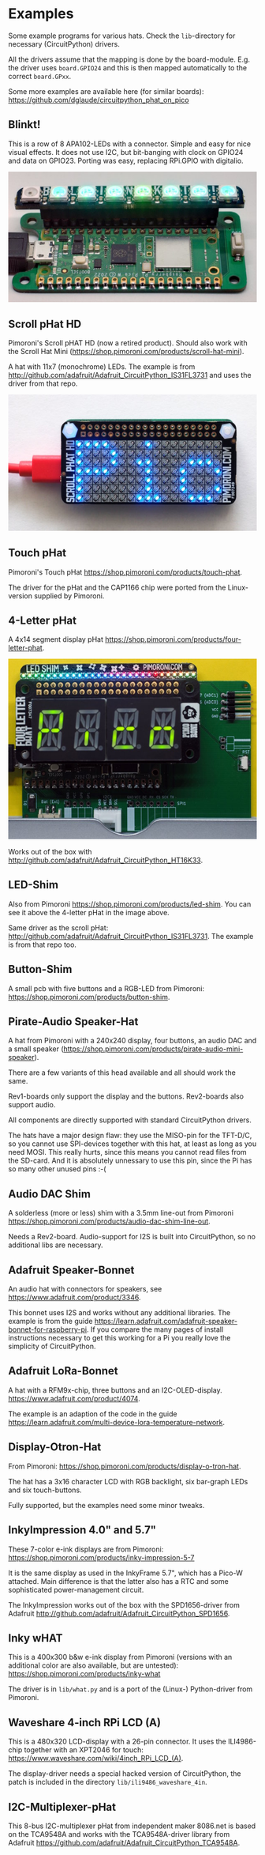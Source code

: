 Examples
========

Some example programs for various hats. Check the `lib`-directory for
necessary (CircuitPython) drivers.

All the drivers assume that the mapping is done by the board-module.
E.g. the driver uses `board.GPIO24` and this is then mapped automatically
to the correct `board.GPxx`.

Some more examples are available here (for similar boards):
<https://github.com/dglaude/circuitpython_phat_on_pico>


Blinkt!
-------

This is a row of 8 APA102-LEDs with a connector. Simple and easy for nice
visual effects. It does not use I2C, but bit-banging with clock on GPIO24
and data on GPIO23. Porting was easy, replacing RPi.GPIO with digitalio.

![](blinkt.jpg)


Scroll pHat HD
--------------

Pimoroni's Scroll pHAT HD (now a retired product). Should also work
with the Scroll Hat Mini (<https://shop.pimoroni.com/products/scroll-hat-mini>).

A hat with 11x7 (monochrome) LEDs. The example is from
<http://github.com/adafruit/Adafruit_CircuitPython_IS31FL3731> and
uses the driver from that repo.

![](scroll-phat-hd.jpg)


Touch pHat
----------

Pimoroni's Touch pHat <https://shop.pimoroni.com/products/touch-phat>.

The driver for the pHat and the CAP1166 chip were ported from the
Linux-version supplied by Pimoroni.


4-Letter pHat
-------------

A 4x14 segment display pHat <https://shop.pimoroni.com/products/four-letter-phat>.

![](4letter_hat-led_shim.jpg)

Works out of the box with <http://github.com/adafruit/Adafruit_CircuitPython_HT16K33>.


LED-Shim
--------

Also from Pimoroni <https://shop.pimoroni.com/products/led-shim>. You can see
it above the 4-letter pHat in the image above.

Same driver as the scroll pHat: <http://github.com/adafruit/Adafruit_CircuitPython_IS31FL3731>. The example is from that repo too.


Button-Shim
-----------

A small pcb with five buttons and a RGB-LED from Pimoroni:
<https://shop.pimoroni.com/products/button-shim>.


Pirate-Audio Speaker-Hat
------------------------

A hat from Pimoroni with a 240x240 display, four buttons, an audio DAC and
a small speaker (<https://shop.pimoroni.com/products/pirate-audio-mini-speaker>).

There are a few variants of this head available and all should work the same.

Rev1-boards only support the display and the buttons.
Rev2-boards also support audio.

All components are directly supported with standard CircuitPython drivers.

The hats have a major design flaw: they use the MISO-pin for the TFT-D/C,
so you cannot use SPI-devices together with this hat, at least as long as
you need MOSI. This really hurts, since this means you cannot read files
from the SD-card. And it is absolutely unnessary to use this pin, since
the Pi has so many other unused pins :-(


Audio DAC Shim
--------------

A solderless (more or less) shim with a 3.5mm line-out from Pimoroni
<https://shop.pimoroni.com/products/audio-dac-shim-line-out>.

Needs a Rev2-board. Audio-support for I2S is built into CircuitPython,
so no additional libs are necessary.


Adafruit Speaker-Bonnet
-----------------------

An audio hat with connectors for speakers, see
<https://www.adafruit.com/product/3346>.

This bonnet uses I2S and works without any additional libraries.
The example is from the guide
<https://learn.adafruit.com/adafruit-speaker-bonnet-for-raspberry-pi>. If you
compare the many pages of install instructions necessary to get this
working for a Pi you really love the simplicity of CircuitPython.


Adafruit LoRa-Bonnet
--------------------

A hat with a RFM9x-chip, three buttons and an I2C-OLED-display.
<https://www.adafruit.com/product/4074>.

The example is an adaption of the code in the guide
<https://learn.adafruit.com/multi-device-lora-temperature-network>.


Display-Otron-Hat
-----------------

From Pimoroni: <https://shop.pimoroni.com/products/display-o-tron-hat>.

The hat has a 3x16 character LCD with RGB backlight, six bar-graph
LEDs and six touch-buttons.

Fully supported, but the examples need some minor tweaks.


InkyImpression 4.0" and 5.7"
----------------------------

These 7-color e-ink displays are from Pimoroni:
<https://shop.pimoroni.com/products/inky-impression-5-7>

It is the same display as used in the InkyFrame 5.7", which has a Pico-W
attached. Main difference is that the latter also has a RTC and
some sophisticated power-management circuit.

The InkyImpression works out of the box with the SPD1656-driver from
Adafruit <http://github.com/adafruit/Adafruit_CircuitPython_SPD1656>.


Inky wHAT
---------

This is a 400x300 b&w e-ink display from Pimoroni (versions with an
additional color are also available, but are untested):
<https://shop.pimoroni.com/products/inky-what>

The driver is in `lib/what.py` and is a port of the (Linux-) Python-driver
from Pimoroni.


Waveshare 4-inch RPi LCD (A)
----------------------------

This is a 480x320 LCD-display with a 26-pin connector. It uses
the ILI4986-chip together with an XPT2046 for touch:
<https://www.waveshare.com/wiki/4inch_RPi_LCD_(A)>.

The display-driver needs a special hacked version of CircuitPython, the
patch is included in the directory `lib/ili9486_waveshare_4in`.


I2C-Multiplexer-pHat
--------------------

This 8-bus I2C-multiplexer pHat from independent maker 8086.net is based
on the TCA9548A and works with the TCA9548A-driver library from Adafruit
<https://github.com/adafruit/Adafruit_CircuitPython_TCA9548A>.

